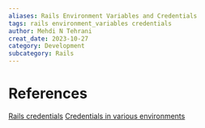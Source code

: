 ```yaml
---
aliases: Rails Environment Variables and Credentials
tags: rails environment_variables credentials
author: Mehdi N Tehrani
creat_date: 2023-10-27
category: Development
subcategory: Rails
---
```


# References
[Rails credentials](https://dev.to/raaynaldo/the-power-of-rails-master-key-36fh)
[Credentials in various environments](https://thoughtbot.com/blog/switching-from-env-files-to-rails-credentials)

